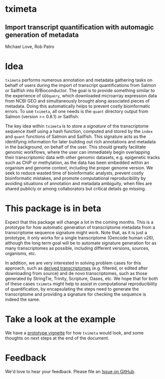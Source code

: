 # tximeta

## Import transcript quantification with automagic generation of metadata

Michael Love, Rob Patro

# Idea

`tximeta` performs numerous annotation and metadata gathering tasks on
behalf of users during the import of transcript quantifications from
Salmon or Sailfish into R/Bioconductor. The goal is to provide
something similar to the experience of `GEOquery`, which downloaded
microarray expression data from NCBI GEO and simultaneously brought
along associated pieces of metadata. Doing this automatically helps to
prevent costly bioinformatic errors. To use `tximeta`, all one needs
is the `quant` directory output from Salmon (version >= 0.8.1) or
Sailfish. 

The key idea within `tximeta` is to store a *signature* of
the transcriptome sequence itself using a hash function, computed and
stored by the `index` and `quant` functions of Salmon and
Sailfish. This signature acts as the identifying information for later
building out rich annotations and metadata in the background, on
behalf of the user. This should greatly facilitate genomic workflows,
where the user can immediately begin overlapping their transcriptomic
data with other genomic datasets, e.g. epigenetic tracks such as ChIP
or methylation, as the data has been embedded within an organism and
genome context, including the proper genome version. We seek to
reduce wasted time of bioinformatic analysts, prevent costly
bioinformatic mistakes, and promote computational reproducibility by
avoiding situations of annotation and metadata ambiguity, when files
are shared publicly or among collaborators but critical details go
missing.
	
# This package is in beta 

Expect that this package will change a lot in the coming months. This
is a prototype for how automatic generation of transcriptome metadata
from a transcriptome sequence signature might work.  Note that, as it
is just a prototype, it only works for a single transcriptome (Gencode
human v26), although the long term goal will be to automate signature
generation for as many transcriptomes as possible, including different
versions, sources, organisms, etc. 

In addition, we are very interested in solving problem cases for this
approach, such as 
[derived transcriptomes](https://github.com/mikelove/tximeta/issues/2)
(e.g. filtered, or edited after downloading from source) and de novo
transcriptomes, such as those generated by StringTie, Trinity,
Scripture, Oases, etc.
We hope that for both of these cases `tximeta` might help to assist in
computational reproducibility of quantification, by encapsulating the
steps need to generate the transcriptome and providing a signature for
checking the sequence is indeed the same.

# Take a look at the example

We have a [prototype vignette](https://github.com/mikelove/tximeta/blob/master/inst/script/tximeta.knit.md)
for how `tximeta` would look, and some thoughts on next steps at the
end of the document.

# Feedback

We'd love to hear your feedback. Please file an 
[Issue on GitHub](https://github.com/mikelove/tximeta/issues).
